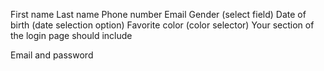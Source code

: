 First name 
Last name
Phone number
Email 
Gender (select field)
Date of birth (date selection option)
Favorite color (color selector)
Your section of the login page should include

Email and
password